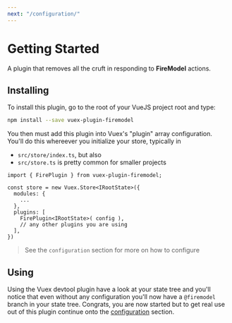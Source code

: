 ```yaml
---
next: "/configuration/"
---
```


# Getting Started

A plugin that removes all the cruft in responding to **FireModel** actions.

## Installing

To install this plugin, go to the root of your VueJS project root and type:

```sh
npm install --save vuex-plugin-firemodel
```

You then must add this plugin into Vuex's "plugin" array configuration. You'll do this
whereever you initialize your store, typically in

- `src/store/index.ts`, but also
- `src/store.ts` is pretty common for smaller projects

```typescript{8}
import { FirePlugin } from vuex-plugin-firemodel;

const store = new Vuex.Store<IRootState>({
  modules: {
    ...
  },
  plugins: [
    FirePlugin<IRootState>( config ),
    // any other plugins you are using
  ],
})
```

> See the `configuration` section for more on how to configure

## Using

Using the Vuex devtool plugin have a look at your state tree and you'll notice that even without any configuration you'll now have a `@firemodel` branch in your state tree. Congrats, you are now started but to get real use out of this plugin continue onto the [configuration](/configuration/) section.
